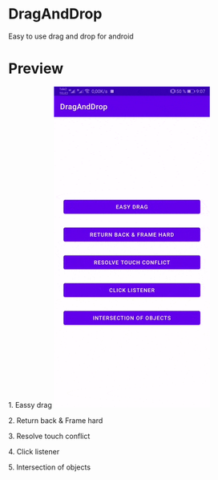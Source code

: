 # DragAndDrop
Easy to use drag and drop for android
# Preview
1\. Eassy drag
![easy_drag](./app/assets/gif/easy_drag.gif)

2\. Return back & Frame hard

3\. Resolve touch conflict

4\. Click listener

5\. Intersection of objects

